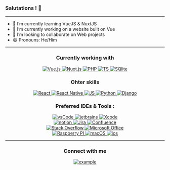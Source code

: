 ### Salutations ! 👋
---- 
- 📖 I’m currently learning VueJS & NuxtJS
- 🔭 I’m currently working on a website built on Vue
- 👯 I’m looking to collaborate on Web projects
- 😄 Pronouns: He/Him
----  
<h3 align="center">Currently working with </h3>
   <div style="margin-top:10px" align="center">
        <a href="https://vuejs.org/" target="_blank"> 
            <img src="https://img.shields.io/badge/vue.js-4FC08D.svg?style=for-the-badge&logo=vuedotjs&logoColor=white"  
            alt="Vue.js"/> 
        </a>
        <a href="https://nuxt.com/" target="_blank"> 
            <img src="https://img.shields.io/badge/nuxt.js-00DC82.svg?style=for-the-badge&logo=nuxtdotjs&logoColor=white"  
            alt="Nuxt.js"/> 
        </a>
        <a href="https://www.php.net/" target="_blank"> 
            <img src="https://img.shields.io/badge/PHP-777BB4.svg?style=for-the-badge&logo=php&logoColor=white"  
            alt="PHP"/> 
        </a>
        <a href="https://www.typescriptlang.org/" target="_blank"> 
            <img src="https://img.shields.io/badge/TypeScript-3178C6.svg?style=for-the-badge&logo=typescript&logoColor=white"  
            alt="TS"/> 
        </a>
         <a href="https://www.typescriptlang.org/" target="_blank"> 
            <img src="https://img.shields.io/badge/Sqlite-003B57.svg?style=for-the-badge&logo=sqlite&logoColor=white"  
            alt="SQlite"/> 
        </a>
    </div>
<h3 align="center">Ohter skills </h3>
   <div style="margin-top:10px" align="center">
        <a href="https://react.dev/" target="_blank"> 
            <img src="https://img.shields.io/badge/react-61DAFB.svg?style=for-the-badge&logo=react&logoColor=black"  
            alt="React"/> 
        </a>
        <a href="https://reactnative.dev/" target="_blank"> 
            <img src="https://img.shields.io/badge/react native-61DAFB.svg?style=for-the-badge&logo=react&logoColor=black"  
            alt="React Native"/> 
        </a>
        <a href="https://developer.mozilla.org/fr/docs/Web/JavaScript/" target="_blank"> 
            <img src="https://img.shields.io/badge/JavaScript-F7DF1E.svg?style=for-the-badge&logo=javascript&logoColor=black"  
            alt="JS"/> 
        </a>
        <a href="https://www.python.org/" target="_blank"> 
            <img src="https://img.shields.io/badge/Python-3776AB.svg?style=for-the-badge&logo=python&logoColor=white"  
            alt="Python"/> 
        </a>
         <a href="https://www.djangoproject.com/" target="_blank"> 
            <img src="https://img.shields.io/badge/Django-092E20.svg?style=for-the-badge&logo=django&logoColor=white"  
            alt="Django"/> 
        </a>
    </div>
<h3 align="center">Preferred IDEs  & Tools :</h3>

<div style="margin-top:10px" align="center">
  <div>
    <a href="https://code.visualstudio.com/" target="_blank">
      <img src="https://img.shields.io/badge/vscode-007ACC.svg?style=for-the-badge&logo=visualstudiocode&logoColor=white" alt="vsCode"/> 
    </a>
    <a href="https://www.jetbrains.com/" target="_blank">
      <img src="https://img.shields.io/badge/jetbrains%20IDE-000000.svg?style=for-the-badge&logo=jetbrains&logoColor=white" alt="jetbrains" />
    </a>
     <a href="https://apps.apple.com/fr/app/xcode/id497799835?mt=12" target="_blank">
    <img src="https://img.shields.io/badge/xcode-147EFB.svg?style=for-the-badge&logo=xcode&logoColor=white" alt="Xcode" />
  </a>
  </div>
  
  <div>
    <a href="https://www.notion.so/fr-fr" target="_blank">
      <img src="https://img.shields.io/badge/notion-000000.svg?style=for-the-badge&logo=notion&logoColor=white" alt="notion" />
    </a>
    <a href="https://www.notion.so/fr-fr" target="_blank">
      <img src="https://img.shields.io/badge/jira-0052CC.svg?style=for-the-badge&logo=jira&logoColor=white" alt="Jira" />
    </a>
    <a href="https://www.atlassian.com/fr/software/confluence" target="_blank">
      <img src="https://img.shields.io/badge/confluence-172B4D.svg?style=for-the-badge&logo=confluence&logoColor=white" alt="Confluence" />
    </a>
  </div>
  
  <div>
    <a href="https://stackoverflow.com/" target="_blank">
      <img src="https://img.shields.io/badge/stack%20overflow-F58025.svg?style=for-the-badge&logo=stack-overflow&logoColor=white" alt="Stack Overflow" />
    </a>
    <a href="https://www.microsoft.com/fr-fr/microsoft-365/microsoft-office" target="_blank">
      <img src="https://img.shields.io/badge/microsoft%20office-D83B01.svg?style=for-the-badge&logo=microsoft-office&logoColor=white" alt="Microsoft Office" />
    </a>
  </div>
 
  <div>
  <a href="https://www.raspberrypi.com/" target="_blank">
    <img src="https://img.shields.io/badge/raspberry%20pi-A22846.svg?style=for-the-badge&logo=raspberry-pi&logoColor=white" alt="Raspberry PI" />
  </a>
  <a href="https://www.apple.com/fr/macos" target="_blank">
    <img src="https://img.shields.io/badge/macos-000000.svg?style=for-the-badge&logo=macos&logoColor=white" alt="macOS" />
  </a>
  <a href="https://www.apple.com/fr/ios" target="_blank">
    <img src="https://img.shields.io/badge/ios-000000.svg?style=for-the-badge&logo=ios&logoColor=white" alt="ios" />
  </a>
  </div>
</div>

----

<h3 align="center">Connect with me</h3>

<div style="margin-top:10px" align="center">
  <div>
    <a  href="https://www.linkedin.com/in/lucas-le-menn-82493422b/" target="_blank">
      <img src="https://img.shields.io/badge/Linked%20In-0A66C2.svg?style=for-the-badge&logo=linkedin&logoColor=white" alt="example"/>
    </a>
  </div>
  </div>
</div>
